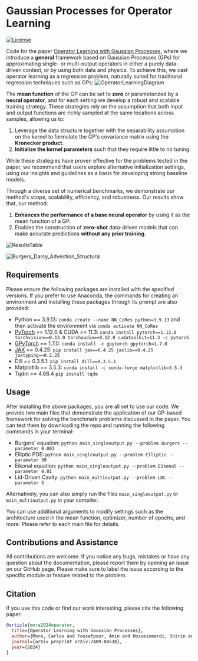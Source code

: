 # Gaussian Processes for Operator Learning
[![License](https://img.shields.io/badge/license-MIT-green.svg)](LICENSE)

Code for the paper [Operator Learning with Gaussian Processes](https://arxiv.org/abs/2409.04538), where we introduce a **general** framework based on Gaussian Processes (GPs) for approximating single- or multi-output operators in either a purely data-driven context, or by using both data and physics. To achieve this, we cast operator learning as a regression problem, naturally suited for traditional regression techniques such as GPs:
![OperatorLearningDiagram](https://github.com/user-attachments/assets/e2afbbd3-601c-4a99-9863-2d5149b0e737)

The **mean function** of the GP can be set to **zero** or parameterized by a **neural operator**, and for each setting we develop a robust and scalable training strategy. These strategies rely on the assumption that both input and output functions are richly sampled at the same locations across samples, allowing us to: 
1. Leverage the data structure together with the separability assumption on the kernel to formulate the GP's covariance matrix using the **Kronecker product**.
2. **Initialize the kernel parameters** such that they require little to no tuning.

While these strategies have proven effective for the problems tested in the paper, we recommend that users explore alternative initialization settings, using our insights and guidelines as a basis for developing strong baseline models.

Through a diverse set of numerical benchmarks, we demonstrate our method's scope, scalability, efficiency, and robustness. Our results show that, our method: 
1. **Enhances the performance of a base neural operator** by using it as the mean function of a GP.
2. Enables the construction of **zero-shot** data-driven models that can make accurate predictions **without any prior training**.

![ResultsTable](https://github.com/user-attachments/assets/420b0e6e-b0a4-4b03-8c09-f5b69fc74359)

![Burgers_Darcy_Advection_Structural](https://github.com/user-attachments/assets/5c5814d1-0ac3-4735-9be7-4563aa68e39c)

## Requirements
Please ensure the following packages are installed with the specified versions. If you prefer to use Anaconda, the commands for creating an environment and installing these packages through its prompt are also provided:
- Python == 3.9.13: `conda create --name NN_CoRes python=3.9.13` and then activate the environment via `conda activate NN_CoRes`
- [PyTorch](https://github.com/pytorch/pytorch) == 1.12.0 & CUDA >= 11.3: `conda install pytorch==1.12.0 torchvision==0.13.0 torchaudio==0.12.0 cudatoolkit=11.3 -c pytorch`
- [GPyTorch](https://github.com/cornellius-gp/gpytorch) == 1.7.0: `conda install -c gpytorch gpytorch=1.7.0`
- [JAX](https://github.com/google/jax) == 0.4.25: `pip install jax==0.4.25 jaxlib==0.4.25 jaxtyping==0.2.25`
- Dill == 0.3.5.1: `pip install dill==0.3.5.1`
- Matplotlib == 3.5.3: `conda install -c conda-forge matplotlib=3.5.3`
- Tqdm >= 4.66.4 `pip install tqdm`

## Usage
After installing the above packages, you are all set to use our code. We provide two main files that demonstrate the application of our GP-based framework for solving the benchmark problems discussed in the paper.
You can test them by downloading the repo and running the following commands in your terminal:
- Burgers' equation: `python main_singleoutput.py --problem Burgers --parameter 0.003`
- Elliptic PDE: `python main_singleoutput.py --problem Elliptic --parameter 30`
- Eikonal equation: `python main_singleoutput.py --problem Eikonal --parameter 0.01`
- Lid-Driven Cavity: `python main_multioutput.py --problem LDC --parameter 5`

Alternatively, you can also simply run the files `main_singleoutput.py` or `main_multioutput.py` in your compiler.

You can use additional arguments to modify settings such as the architecture used in the mean function, optimizer, number of epochs, and more. Please refer to each main file for details.

## Contributions and Assistance
All contributions are welcome. If you notice any bugs, mistakes or have any question about the documentation, please report them by opening an issue on our GitHub page. Please make sure to label the issue according to the specific module or feature related to the problem.

## Citation
If you use this code or find our work interesting, please cite the following paper:
```bibtex
@article{mora2024operator,
  title={Operator Learning with Gaussian Processes},
  author={Mora, Carlos and Yousefpour, Amin and Hosseinmardi, Shirin and Owhadi, Houman and Bostanabad, Ramin},
  journal={arXiv preprint arXiv:2409.04538},
  year={2024}
}

